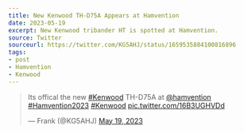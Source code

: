 ```yaml
---
title: New Kenwood TH-D75A Appears at Hamvention
date: 2023-05-19
excerpt: New Kenwood tribander HT is spotted at Hamvention.
source: Twitter
sourceurl: https://twitter.com/KG5AHJ/status/1659535884100816896
tags:
- post
- Hamvention
- Kenwood
---
```

<blockquote class="twitter-tweet"><p lang="en" dir="ltr">Its offical the new <a href="https://twitter.com/hashtag/Kenwood?src=hash&amp;ref_src=twsrc%5Etfw">#Kenwood</a> TH-D75A at <a href="https://twitter.com/hamvention?ref_src=twsrc%5Etfw">@hamvention</a> <a href="https://twitter.com/hashtag/Hamvention2023?src=hash&amp;ref_src=twsrc%5Etfw">#Hamvention2023</a> <a href="https://twitter.com/hashtag/Kenwood?src=hash&amp;ref_src=twsrc%5Etfw">#Kenwood</a> <a href="https://t.co/16B3UGHVDd">pic.twitter.com/16B3UGHVDd</a></p>&mdash; Frank (@KG5AHJ) <a href="https://twitter.com/KG5AHJ/status/1659535884100816896?ref_src=twsrc%5Etfw">May 19, 2023</a></blockquote> <script async src="https://platform.twitter.com/widgets.js" charset="utf-8"></script> 